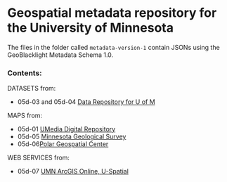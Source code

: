 # Geospatial metadata repository for the University of Minnesota

The files in the folder called `metadata-version-1` contain JSONs using the GeoBlacklight Metadata Schema 1.0.

### Contents:


DATASETS from:

* 05d-03 and 05d-04 [Data Repository for U of M](https://conservancy.umn.edu/drum) 


MAPS from:

* 05d-01 [UMedia Digital Repository](https://umedia.lib.umn.edu/)
* 05d-05 [Minnesota Geological Survey](https://collection.mndigital.org/?f%5Bcollection_name_ssi%5D%5B%5D=Minnesota+Geological+Survey&f%5Bphysical_format_ssi%5D%5B%5D=Maps)
* 05d-06[Polar Geospatial Center](https://maps.apps.pgc.umn.edu/)

WEB SERVICES from:

* 05d-07 [UMN ArcGIS Online, U-Spatial](https://umn.maps.arcgis.com/home/search.html?q=owner%3A%22%20University_of_Minnesota%22)


